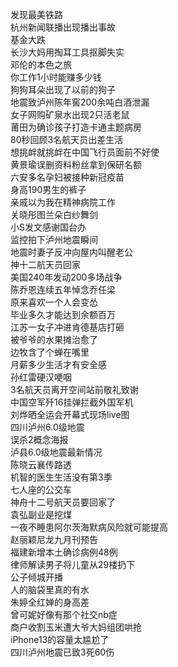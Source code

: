 发现最美铁路  
杭州新闻联播出现播出事故  
基金大跌  
长沙大妈用掏耳工具抠脚失实  
邓伦的本色之旅  
你工作1小时能赚多少钱  
狗狗耳朵出现了以前的狗子  
地震致泸州陈年窖200余吨白酒泄漏  
女子网购矿泉水出现2只活老鼠  
莆田为确诊孩子打造卡通主题病房  
80秒回顾3名航天员出差生活  
想挑衅就挑衅在中国飞行员面前不好使  
黄景瑜误删资料粉丝拿到保研名额  
六安多名孕妇被接种新冠疫苗  
身高190男生的裤子  
亲戚以为我在精神病院工作  
关晓彤图兰朵白纱舞剑  
小S发文感谢国台办  
监控拍下泸州地震瞬间  
地震时妻子反冲向屋内叫醒老公  
神十二航天员回家  
美国240年发动200多场战争  
陈乔恩连续五年悼念乔任梁  
原来喜欢一个人会变怂  
毕业多久才能达到余额百万  
江苏一女子冲进肯德基店打砸  
被爷爷的水果摊治愈了  
边牧含了个蝉在嘴里  
月薪多少生活才有安全感  
孙红雷硬汉哽咽  
3名航天员离开空间站前敬礼致谢  
中国空军歼16挂弹拦截外国军机  
刘烨晒全运会开幕式现场live图  
四川泸州6.0级地震  
误杀2概念海报  
泸县6.0级地震最新情况  
陈晓云襄传路透  
机智的医生生活没有第3季  
七人座的公交车  
神舟十二号航天员要回家了  
袁弘副业是挖煤  
一夜不睡患阿尔茨海默病风险就可能提高  
赵丽颖尼龙九月刊预告  
福建新增本土确诊病例48例  
律师解读男子将儿童从29楼扔下  
公子倾城开播  
人的脑袋里真的有水  
朱婷全红婵的身高差  
曾可妮好像有那个社交nb症  
商户收割玉米遭大爷大妈组团哄抢  
iPhone13的容量太尴尬了  
四川泸州地震已致3死60伤  
